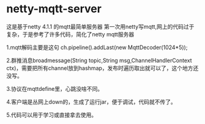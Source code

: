 # netty-mqtt-server

这是基于netty 4.1.1 的mqtt最简单服务器
第一次用netty写mqtt,网上的代码过于复杂，于是参考了许多代码，简化了netty mqtt服务器

1.mqtt解码主要是这句 ch.pipeline().addLast(new MqttDecoder(1024*5));


2.群推消息broadmessage(String topic,String msg,ChannelHandlerContext ctx)，需要把所有channel放到hashmap，发布时遍历取出就可以了，这个地方还没写。


3.协议在mqttdefine里，心跳没啥不同。


4.客户端是丛网上down的，生成了运行jar，便于调试，代码就不传了。


5.代码可以用于学习或直接拿去使用。
